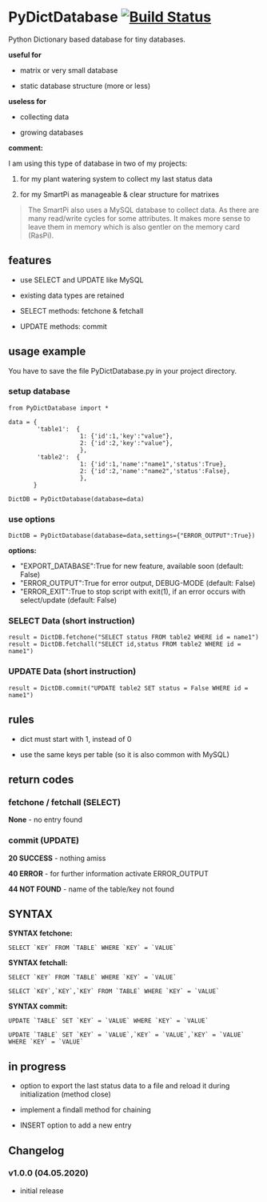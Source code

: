# PyDictDatabase [![Build Status](https://travis-ci.org/DIY-Blub/PyDictDatabase.svg?branch=master)](https://travis-ci.org/github/DIY-Blub/PyDictDatabase)

Python Dictionary based database for tiny databases.

**useful for**

* matrix or very small database

* static database structure (more or less)

**useless for**

* collecting data

* growing databases

**comment:**

I am using this type of database in two of my projects:

1. for my plant watering system to collect my last status data

2. for my SmartPi as manageable & clear structure for matrixes

> The SmartPi also uses a MySQL database to collect data. As there are many read/write cycles for some attributes. It makes more sense to leave them in memory which is also gentler on the memory card (RasPi).




## features

* use SELECT and UPDATE like MySQL

* existing data types are retained

* SELECT methods: fetchone & fetchall

* UPDATE methods: commit


## usage example

You have to save the file PyDictDatabase.py in your project directory.

### setup database

```
from PyDictDatabase import *

data = {
        'table1':  {
                    1: {'id':1,'key':"value"},
                    2: {'id':2,'key':"value"},
                    },
        'table2':  {
                    1: {'id':1,'name':"name1",'status':True},
                    2: {'id':2,'name':"name2",'status':False},
                    },
       }

DictDB = PyDictDatabase(database=data)
```
### use options

```
DictDB = PyDictDatabase(database=data,settings={"ERROR_OUTPUT":True})
```

**options:**
* "EXPORT_DATABASE":True for new feature, available soon (default: False)
* "ERROR_OUTPUT":True for error output, DEBUG-MODE (default: False)
* "ERROR_EXIT":True to stop script with exit(1), if an error occurs with select/update (default: False)

### SELECT Data (short instruction)

```
result = DictDB.fetchone("SELECT status FROM table2 WHERE id = name1")
result = DictDB.fetchall("SELECT id,status FROM table2 WHERE id = name1")
```

### UPDATE Data (short instruction)

```
result = DictDB.commit("UPDATE table2 SET status = False WHERE id = name1")
```

## rules

* dict must start with 1, instead of 0

* use the same keys per table (so it is also common with MySQL)


## return codes

### fetchone / fetchall (SELECT)

**None** - no entry found

### commit (UPDATE)

**20 SUCCESS** - nothing amiss

**40 ERROR** - for further information activate ERROR_OUTPUT

**44 NOT FOUND** - name of the table/key not found


## SYNTAX

**SYNTAX fetchone:**
```
SELECT `KEY` FROM `TABLE` WHERE `KEY` = `VALUE`
```

**SYNTAX fetchall:**
```
SELECT `KEY` FROM `TABLE` WHERE `KEY` = `VALUE`

SELECT `KEY`,`KEY`,`KEY` FROM `TABLE` WHERE `KEY` = `VALUE`
```

**SYNTAX commit:**
```
UPDATE `TABLE` SET `KEY` = `VALUE` WHERE `KEY` = `VALUE`

UPDATE `TABLE` SET `KEY` = `VALUE`,`KEY` = `VALUE`,`KEY` = `VALUE` WHERE `KEY` = `VALUE`
```


## in progress

* option to export the last status data to a file and reload it during initialization (method close)

* implement a findall method for chaining

* INSERT option to add a new entry

## Changelog

### v1.0.0 (04.05.2020)

* initial release

